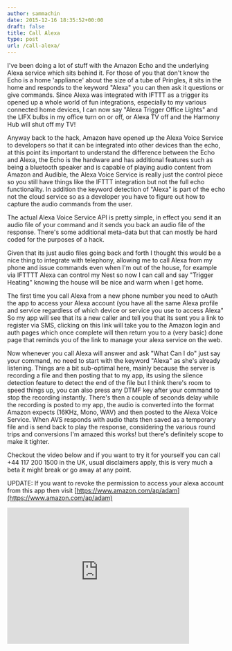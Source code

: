 ```yaml
---
author: sammachin
date: 2015-12-16 18:35:52+00:00
draft: false
title: Call Alexa
type: post
url: /call-alexa/
---
```


I've been doing a lot of stuff with the Amazon Echo and the underlying Alexa service which sits behind it. For those of you that don't know the Echo is a home 'appliance' about the size of a tube of Pringles, it sits in the home and responds to the keyword "Alexa" you can then ask it questions or give commands. Since Alexa was integrated with IFTTT as a trigger its opened up a whole world of fun integrations, especially to my various connected home devices, I can now say "Alexa Trigger Office Lights" and the LIFX bulbs in my office turn on or off, or Alexa TV off and the Harmony Hub will shut off my TV!

Anyway back to the hack, Amazon have opened up the Alexa Voice Service to developers so that it can be integrated into other devices than the echo, at this point its important to understand the difference between the Echo and Alexa, the Echo is the hardware and has additional features such as being a bluetooth speaker and is capable of playing audio content from Amazon and Audible, the Alexa Voice Service is really just the control piece so you still have things like the IFTTT integration but not the full echo functionality.
In addition the keyword detection of "Alexa" is part of the echo not the cloud service so as a developer you have to figure out how to capture the audio commands from the user.

The actual Alexa Voice Service API is pretty simple, in effect you send it an audio file of your command and it sends you back an audio file of the response. There's some additional meta-data but that can mostly be hard coded for the purposes of a hack.

Given that its just audio files going back and forth I thought this would be a nice thing to integrate with telephony, allowing me to call Alexa from my phone and issue commands even when I'm out of the house, for example via IFTTTT Alexa can control my Nest so now I can call and say "Trigger Heating" knowing the house will be nice and warm when I get home.

The first time you call Alexa from a new phone number you need to oAuth the app to access your Alexa account (you have all the same Alexa profile and service regardless of which device or service you use to access Alexa" So my app will see that its a new caller and tell you that its sent you a link to register via SMS, clicking on this link will take you to the Amazon login and auth pages which once complete will then return you to a (very basic) done page that reminds you of the link to manage your alexa service on the web.

Now whenever you call Alexa will answer and ask "What Can I do" just say your command, no need to start with the keyword "Alexa" as she's already listening. Things are a bit sub-optimal here, mainly because the server is recording a file and then posting that to my app, its using the silence detection feature to detect the end of the file but I think there's room to speed things up, you can also press any DTMF key after your command to stop the recording instantly. There's then a couple of seconds delay while the recording is posted to my app, the audio is converted into the format Amazon expects (16KHz, Mono, WAV) and then posted to the Alexa Voice Service. When AVS responds with audio thats then saved as a temporary file and is send back to play the response, considering the various round trips and conversions I'm amazed this works! but there's definitely scope to make it tighter.

Checkout the video below and if you want to try it for yourself you can call +44 117 200 1500 in the UK, usual disclaimers apply, this is very much a beta it might break or go away at any point.

UPDATE: If you want to revoke the permission to access your alexa account from this app then visit [https://www.amazon.com/ap/adam](https://www.amazon.com/ap/adam)

<iframe src="https://www.youtube.com/embed/XnNztJJbmUs" allowfullscreen="allowfullscreen" height="315" frameborder="0" width="420"></iframe>
